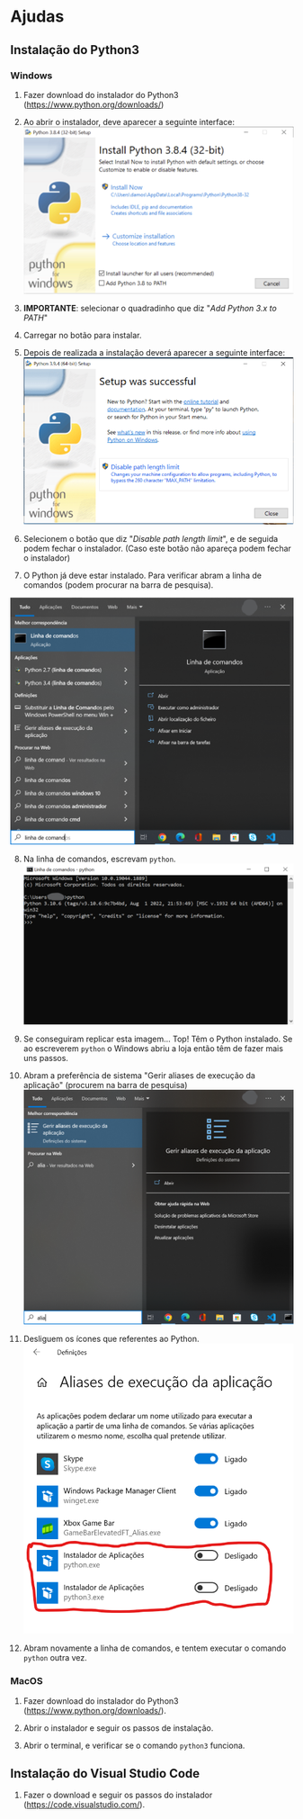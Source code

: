 # Ajudas

## Instalação do Python3

### Windows

1. Fazer download do instalador do Python3 (https://www.python.org/downloads/)

2. Ao abrir o instalador, deve aparecer a seguinte interface:
![](/docs/installer_windows.png)

3. **IMPORTANTE**: selecionar o quadradinho que diz "*Add Python 3.x to PATH*"

4. Carregar no botão para instalar.

5. Depois de realizada a instalação deverá aparecer a seguinte interface:
![](/docs/disable_path_limit.png)

6. Selecionem o botão que diz "*Disable path length limit*", e de seguida podem fechar o instalador. (Caso este botão não apareça podem fechar o instalador)

7. O Python já deve estar instalado. Para verificar abram a linha de comandos (podem procurar na barra de pesquisa).

![](/docs/search_command_line.png)


8. Na linha de comandos, escrevam `python`.
![](/docs/command_line.png)

9. Se conseguiram replicar esta imagem... Top! Têm o Python instalado. Se ao escreverem `python` o Windows abriu a loja então têm de fazer mais uns passos.

10. Abram a preferência de sistema "Gerir aliases de execução da aplicação" (procurem na barra de pesquisa)
![](/docs/search_aliases.png)

11. Desliguem os ícones que referentes ao Python.
![](/docs/aliases.png)

12. Abram novamente a linha de comandos, e tentem executar o comando `python` outra vez.


### MacOS

1. Fazer download do instalador do Python3 (https://www.python.org/downloads/).

2. Abrir o instalador e seguir os passos de instalação.

3. Abrir o terminal, e verificar se o comando `python3` funciona.


## Instalação do Visual Studio Code

1. Fazer o download e seguir os passos do instalador (https://code.visualstudio.com/).


